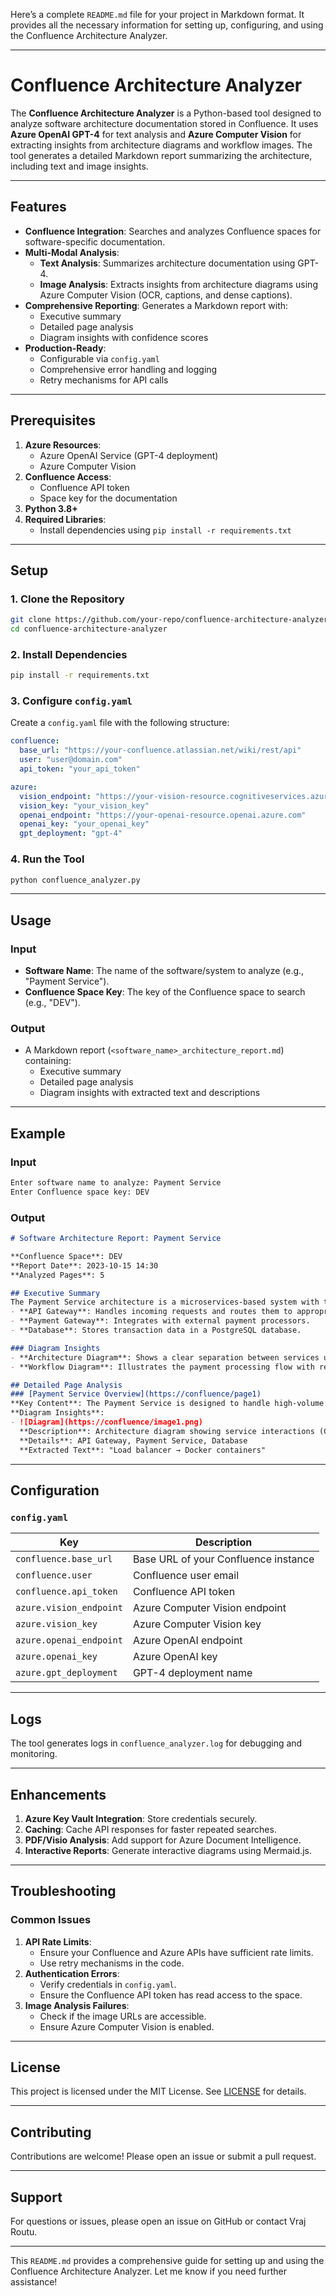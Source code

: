 Here’s a complete `README.md` file for your project in Markdown format. It provides all the necessary information for setting up, configuring, and using the Confluence Architecture Analyzer.

---

# Confluence Architecture Analyzer

The **Confluence Architecture Analyzer** is a Python-based tool designed to analyze software architecture documentation stored in Confluence. It uses **Azure OpenAI GPT-4** for text analysis and **Azure Computer Vision** for extracting insights from architecture diagrams and workflow images. The tool generates a detailed Markdown report summarizing the architecture, including text and image insights.

---

## Features

- **Confluence Integration**: Searches and analyzes Confluence spaces for software-specific documentation.
- **Multi-Modal Analysis**:
  - **Text Analysis**: Summarizes architecture documentation using GPT-4.
  - **Image Analysis**: Extracts insights from architecture diagrams using Azure Computer Vision (OCR, captions, and dense captions).
- **Comprehensive Reporting**: Generates a Markdown report with:
  - Executive summary
  - Detailed page analysis
  - Diagram insights with confidence scores
- **Production-Ready**:
  - Configurable via `config.yaml`
  - Comprehensive error handling and logging
  - Retry mechanisms for API calls

---

## Prerequisites

1. **Azure Resources**:
   - Azure OpenAI Service (GPT-4 deployment)
   - Azure Computer Vision
2. **Confluence Access**:
   - Confluence API token
   - Space key for the documentation
3. **Python 3.8+**
4. **Required Libraries**:
   - Install dependencies using `pip install -r requirements.txt`

---

## Setup

### 1. Clone the Repository
```bash
git clone https://github.com/your-repo/confluence-architecture-analyzer.git
cd confluence-architecture-analyzer
```

### 2. Install Dependencies
```bash
pip install -r requirements.txt
```

### 3. Configure `config.yaml`
Create a `config.yaml` file with the following structure:
```yaml
confluence:
  base_url: "https://your-confluence.atlassian.net/wiki/rest/api"
  user: "user@domain.com"
  api_token: "your_api_token"

azure:
  vision_endpoint: "https://your-vision-resource.cognitiveservices.azure.com"
  vision_key: "your_vision_key"
  openai_endpoint: "https://your-openai-resource.openai.azure.com"
  openai_key: "your_openai_key"
  gpt_deployment: "gpt-4"
```

### 4. Run the Tool
```bash
python confluence_analyzer.py
```

---

## Usage

### Input
- **Software Name**: The name of the software/system to analyze (e.g., "Payment Service").
- **Confluence Space Key**: The key of the Confluence space to search (e.g., "DEV").

### Output
- A Markdown report (`<software_name>_architecture_report.md`) containing:
  - Executive summary
  - Detailed page analysis
  - Diagram insights with extracted text and descriptions

---

## Example

### Input
```bash
Enter software name to analyze: Payment Service
Enter Confluence space key: DEV
```

### Output
```markdown
# Software Architecture Report: Payment Service

**Confluence Space**: DEV  
**Report Date**: 2023-10-15 14:30  
**Analyzed Pages**: 5

## Executive Summary
The Payment Service architecture is a microservices-based system with the following key components:
- **API Gateway**: Handles incoming requests and routes them to appropriate services.
- **Payment Gateway**: Integrates with external payment processors.
- **Database**: Stores transaction data in a PostgreSQL database.

### Diagram Insights
- **Architecture Diagram**: Shows a clear separation between services using Kafka for async communication.
- **Workflow Diagram**: Illustrates the payment processing flow with retry mechanisms.

## Detailed Page Analysis
### [Payment Service Overview](https://confluence/page1)
**Key Content**: The Payment Service is designed to handle high-volume transactions...
**Diagram Insights**:
- ![Diagram](https://confluence/image1.png)  
  **Description**: Architecture diagram showing service interactions (Confidence: 95%)  
  **Details**: API Gateway, Payment Service, Database  
  **Extracted Text**: "Load balancer → Docker containers"
```

---

## Configuration

### `config.yaml`
| Key | Description |
|-----|-------------|
| `confluence.base_url` | Base URL of your Confluence instance |
| `confluence.user` | Confluence user email |
| `confluence.api_token` | Confluence API token |
| `azure.vision_endpoint` | Azure Computer Vision endpoint |
| `azure.vision_key` | Azure Computer Vision key |
| `azure.openai_endpoint` | Azure OpenAI endpoint |
| `azure.openai_key` | Azure OpenAI key |
| `azure.gpt_deployment` | GPT-4 deployment name |

---

## Logs
The tool generates logs in `confluence_analyzer.log` for debugging and monitoring.

---

## Enhancements
1. **Azure Key Vault Integration**: Store credentials securely.
2. **Caching**: Cache API responses for faster repeated searches.
3. **PDF/Visio Analysis**: Add support for Azure Document Intelligence.
4. **Interactive Reports**: Generate interactive diagrams using Mermaid.js.

---

## Troubleshooting

### Common Issues
1. **API Rate Limits**:
   - Ensure your Confluence and Azure APIs have sufficient rate limits.
   - Use retry mechanisms in the code.
2. **Authentication Errors**:
   - Verify credentials in `config.yaml`.
   - Ensure the Confluence API token has read access to the space.
3. **Image Analysis Failures**:
   - Check if the image URLs are accessible.
   - Ensure Azure Computer Vision is enabled.

---

## License
This project is licensed under the MIT License. See [LICENSE](LICENSE) for details.

---

## Contributing
Contributions are welcome! Please open an issue or submit a pull request.

---

## Support
For questions or issues, please open an issue on GitHub or contact Vraj Routu.

---

This `README.md` provides a comprehensive guide for setting up and using the Confluence Architecture Analyzer. Let me know if you need further assistance!